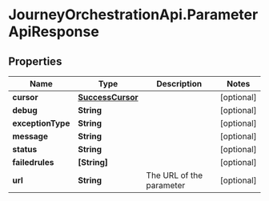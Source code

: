 # JourneyOrchestrationApi.ParameterApiResponse

## Properties

Name | Type | Description | Notes
------------ | ------------- | ------------- | -------------
**cursor** | [**SuccessCursor**](SuccessCursor.md) |  | [optional] 
**debug** | **String** |  | [optional] 
**exceptionType** | **String** |  | [optional] 
**message** | **String** |  | [optional] 
**status** | **String** |  | [optional] 
**failedrules** | **[String]** |  | [optional] 
**url** | **String** | The URL of the parameter | [optional] 


